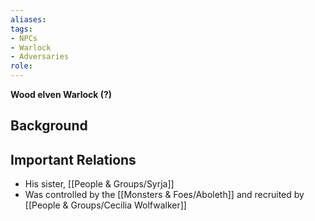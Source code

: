 ```yaml
---
aliases: 
tags: 
- NPCs
- Warlock
- Adversaries
role: 
---
```

**Wood elven Warlock (?)**

## Background





## Important Relations
* His sister, [[People & Groups/Syrja]]
* Was controlled by the [[Monsters & Foes/Aboleth]] and recruited by [[People & Groups/Cecilia Wolfwalker]] 
